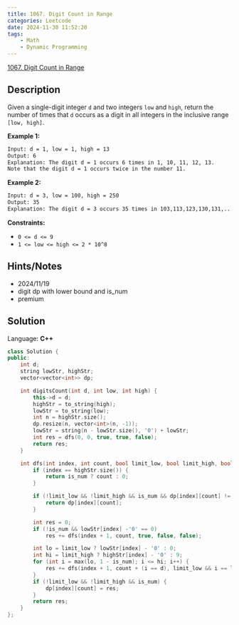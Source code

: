 ```yaml
---
title: 1067. Digit Count in Range
categories: Leetcode
date: 2024-11-30 11:52:20
tags:
    - Math
    - Dynamic Programming
---
```


[1067. Digit Count in Range](https://leetcode.com/problems/digit-count-in-range/description/)

## Description

Given a single-digit integer `d` and two integers `low` and `high`, return the number of times that `d` occurs as a digit in all integers in the inclusive range `[low, high]`.

**Example 1:**

```bash
Input: d = 1, low = 1, high = 13
Output: 6
Explanation: The digit d = 1 occurs 6 times in 1, 10, 11, 12, 13.
Note that the digit d = 1 occurs twice in the number 11.
```

**Example 2:**

```bash
Input: d = 3, low = 100, high = 250
Output: 35
Explanation: The digit d = 3 occurs 35 times in 103,113,123,130,131,...,238,239,243.
```

**Constraints:**

- `0 <= d <= 9`
- `1 <= low <= high <= 2 * 10^8`

## Hints/Notes

- 2024/11/19
- digit dp with lower bound and is_num
- premium

## Solution

Language: **C++**

```C++
class Solution {
public:
    int d;
    string lowStr, highStr;
    vector<vector<int>> dp;

    int digitsCount(int d, int low, int high) {
        this->d = d;
        highStr = to_string(high);
        lowStr = to_string(low);
        int n = highStr.size();
        dp.resize(n, vector<int>(n, -1));
        lowStr = string(n - lowStr.size(), '0') + lowStr;
        int res = dfs(0, 0, true, true, false);
        return res;
    }

    int dfs(int index, int count, bool limit_low, bool limit_high, bool is_num) {
        if (index == highStr.size()) {
            return is_num ? count : 0;
        }

        if (!limit_low && !limit_high && is_num && dp[index][count] != -1) {
            return dp[index][count];
        }

        int res = 0;
        if (!is_num && lowStr[index] -'0' == 0)
            res += dfs(index + 1, count, true, false, false);

        int lo = limit_low ? lowStr[index] - '0' : 0;
        int hi = limit_high ? highStr[index] - '0' : 9;
        for (int i = max(lo, 1 - is_num); i <= hi; i++) {
            res += dfs(index + 1, count + (i == d), limit_low && i == lo, limit_high && i == hi, true);
        }
        if (!limit_low && !limit_high && is_num) {
            dp[index][count] = res;
        }
        return res;
    }
};
```
